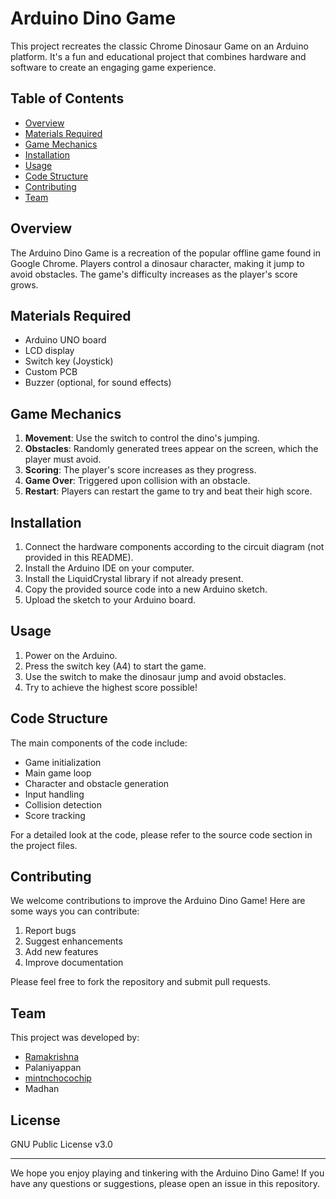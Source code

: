 # Arduino Dino Game

This project recreates the classic Chrome Dinosaur Game on an Arduino platform. It's a fun and educational project that combines hardware and software to create an engaging game experience.

## Table of Contents
- [Overview](#overview)
- [Materials Required](#materials-required)
- [Game Mechanics](#game-mechanics)
- [Installation](#installation)
- [Usage](#usage)
- [Code Structure](#code-structure)
- [Contributing](#contributing)
- [Team](#team)

## Overview

The Arduino Dino Game is a recreation of the popular offline game found in Google Chrome. Players control a dinosaur character, making it jump to avoid obstacles. The game's difficulty increases as the player's score grows.

## Materials Required

- Arduino UNO board
- LCD display
- Switch key (Joystick)
- Custom PCB
- Buzzer (optional, for sound effects)

## Game Mechanics

1. **Movement**: Use the switch to control the dino's jumping.
2. **Obstacles**: Randomly generated trees appear on the screen, which the player must avoid.
3. **Scoring**: The player's score increases as they progress.
4. **Game Over**: Triggered upon collision with an obstacle.
5. **Restart**: Players can restart the game to try and beat their high score.

## Installation

1. Connect the hardware components according to the circuit diagram (not provided in this README).
2. Install the Arduino IDE on your computer.
3. Install the LiquidCrystal library if not already present.
4. Copy the provided source code into a new Arduino sketch.
5. Upload the sketch to your Arduino board.

## Usage

1. Power on the Arduino.
2. Press the switch key (A4) to start the game.
3. Use the switch to make the dinosaur jump and avoid obstacles.
4. Try to achieve the highest score possible!

## Code Structure

The main components of the code include:

- Game initialization
- Main game loop
- Character and obstacle generation
- Input handling
- Collision detection
- Score tracking

For a detailed look at the code, please refer to the source code section in the project files.

## Contributing

We welcome contributions to improve the Arduino Dino Game! Here are some ways you can contribute:

1. Report bugs
2. Suggest enhancements
3. Add new features
4. Improve documentation

Please feel free to fork the repository and submit pull requests.

## Team

This project was developed by:
- <a href="https://www.github/RK18113.com">Ramakrishna</a>
- Palaniyappan 
- <a href= "https://github.com/mintchocochip.com">mintnchocochip</a>
- Madhan

## License

GNU Public License v3.0

---

We hope you enjoy playing and tinkering with the Arduino Dino Game! If you have any questions or suggestions, please open an issue in this repository.
